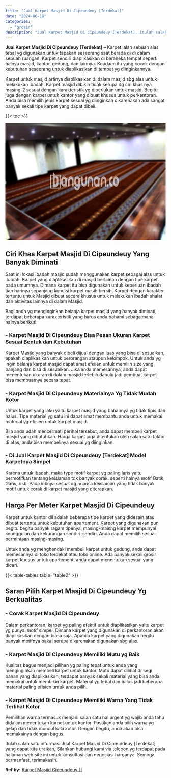 ```yaml
---
title: "Jual Karpet Masjid Di Cipeundeuy [Terdekat]"
date: "2024-06-18"
categories: 
  - "grosir"
description: "Jual Karpet Masjid Di Cipeundeuy [Terdekat]. Itulah salah satu informasi Jual Karpet Masjid Di Cipeundeuy [Terdekat] yang dapat kita uraikan, Silahkan hubu..."
---
```


**Jual Karpet Masjid Di Cipeundeuy \[Terdekat\]** – Karpet ialah sebuah alas tebal yg digunakan untuk tapakan seseorang saat berada di di dalam sebuah ruangan. Karpet sendiri diaplikasikan di beraneka tempat seperti halnya masjid, kantor, gedung, dan lainnya. Keadaan itu yang cocok dengan kebutuhan seseorang untuk diaplikasikan di tempat yg diinginkannya.

Karpet untuk masjid artinya diaplikasikan di dalam masjid sbg alas untuk melakukan ibadah. Karpet masjid dibikin tidak serupa dg ciri khas nya masing-2 sesuai dengan karakteristik yg diperlukan untuk masjid. Begitu juga dengan karpet untuk kantor yang dibuat khusus untuk perkantoran. Anda bisa memilih jenis karpet sesuai yg diinginkan dikarenakan ada sangat banyak sekali tipe karpet yang dapat dibeli.

{{< toc >}}

![Jual Karpet Masjid Di Cipeundeuy [Terdekat]](/images/grosir-karpet-murah-71.png)

## Ciri Khas Karpet Masjid Di Cipeundeuy Yang Banyak Diminati

Saat ini lokasi ibadah masjid sudah menggunakan karpet sebagai alas untuk ibadah. Karpet yang diaplikasikan di masjid berlainan dengan tipe karpet pada umumnya. Dimana karpet itu bisa digunakan untuk keperluan ibadah tiap harinya sepanjang kondisi karpet masih bersih. Karpet dengan karakter tertentu untuk Masjid dibuat secara khusus untuk melakukan ibadah shalat dan aktivitas lainnya di dalam Masjid.

Bagi anda yg menginginkan belanja karpet masjid yang banyak diminati, terdapat beberapa karakteristik yang harus anda pahami sebagaimana halnya berikut!

### \- Karpet Masjid Di Cipeundeuy Bisa Pesan Ukuran Karpet Sesuai Bentuk dan Kebutuhan

Karpet Masjid yang banyak dibeli dijual dengan luas yang bisa di sesuaikan, apakah diaplikasikan untuk perorangan ataupun kelompok. Untuk anda yg ingin belanja karpet masjid dapat amat efisien untuk memliih size yang panjang dan bisa di sesuaikan. Jika anda memesannya, anda dapat menentukan ukuran di dalam masjid terlebih dahulu jadi pembuat karpet bisa membuatnya secara tepat.

### \- Karpet Masjid Di Cipeundeuy Materialnya Yg Tidak Mudah Kotor

Untuk karpet yang laku yaitu karpet masjid yang bahannya yg tidak tipis dan halus. Tipe material yg satu ini dapat amat membantu anda untuk memakai material yg efisien untuk karpet masjid.

Bila anda udah mencermati perihal tersebut, anda dapat membeli karpet masjid yang dibutuhkan. Harga karpet juga ditentukan oleh salah satu faktor di atas, anda bisa membelinya sesuai yg diinginkan.

### \- Di Jual Karpet Masjid Di Cipeundeuy \[Terdekat\] Model Karpetnya Simpel

Karena untuk ibadah, maka type motif karpet yg paling laris yaitu bermotifkan tentang keislaman tdk banyak corak. seperti halnya motif Batik, Garis, dsb. Pada intinya sesuai dg nuansa keislaman yang tidak banyak motif untuk corak di karpet masjid yang diterapkan.

## Harga Per Meter Karpet Masjid Di Cipeundeuy

Karpet untuk kantor dll adalah beberapa tipe karpet yang didesain atau dibuat tertentu untuk kebutuhan apartement. Karpet yang digunakan pun begitu begitu banyak ragam tipenya, masing-maisng karpet mempunyai keunggulan dan kekurangan sendiri-sendiri. Anda dapat memilih sesuai permintaan masing-masing.

Untuk anda yg menghendaki membeli karpet untuk gedung, anda dapat memesannya di toko terdekat atau toko online. Ada banyak sekali grosir karpet khusus untuk apartement, anda dapat menentukan sesuai yang dicari.

{{< table-tables table="table2" >}}

## Saran Pilih Karpet Masjid Di Cipeundeuy Yg Berkualitas

### \- Corak Karpet Masjid Di Cipeundeuy

Dalam perkantoran, karpet yg paling efektif untuk diaplikasikan yaitu karpet yg punyai motif simpel. Dimana karpet yang digunakan di perkantoran akan diaplikasikan dengan biasa saja. Apabila karpet yang digunakan begitu banyak motifnya bakal serupa dikarenakan digunakan sbg alas.

### \- Karpet Masjid Di Cipeundeuy Memiliki Mutu yg Baik

Kualitas bagus menjadi pilihan yg paling tepat untuk anda yang menginginkan membeli karpet untuk kantor. Mutu dapat dilihat dr segi bahan yang diaplikasikan, terdapat banyak sekali material yang bisa anda memakai untuk membikin karpet. Material yg tebal dan halus jadi beberapa material paling efisien untuk anda pilih.

### \- Karpet Masjid Di Cipeundeuy Memiliki Warna Yang Tidak Terlihat Kotor

Pemilihan warna termasuk menjadi salah satu hal urgent yg wajib anda tahu didalam menentukan karpet untuk kantor. Pastikan anda pilih warna yg gelap dan tidak muncul kala kotor. Dengan begitu, anda akan bisa memakainya dengan bagus.

Itulah salah satu informasi Jual Karpet Masjid Di Cipeundeuy \[Terdekat\] yang dapat kita uraikan, Silahkan hubungi kami via telepon yg terdapat pada halaman web site ini untuk konsultasi dan negosiasi harganya. Semoga bermanfaat, terimakasih.

**Ref by:**  [Karpet Masjid Cipeundeuy []](https://id.wikipedia.org/wiki/Karpet)
